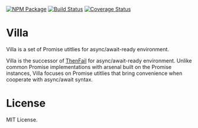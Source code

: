 [![NPM Package](https://badge.fury.io/js/villa.svg)](https://www.npmjs.com/package/villa)
[![Build Status](https://travis-ci.org/vilic/villa.svg)](https://travis-ci.org/vilic/villa)
[![Coverage Status](https://coveralls.io/repos/github/vilic/villa/badge.svg?branch=master)](https://coveralls.io/github/vilic/villa?branch=master)

# Villa

Villa is a set of Promise utitlies for async/await-ready environment.

Villa is the successor of [ThenFail](/vilic/thenfail) for async/await-ready
environment. Unlike common Promise implementations with arsenal built on the
Promise instances, Villa focuses on Promise utitlies that bring convenience
when cooperate with async/await syntax.

# License

MIT License.
